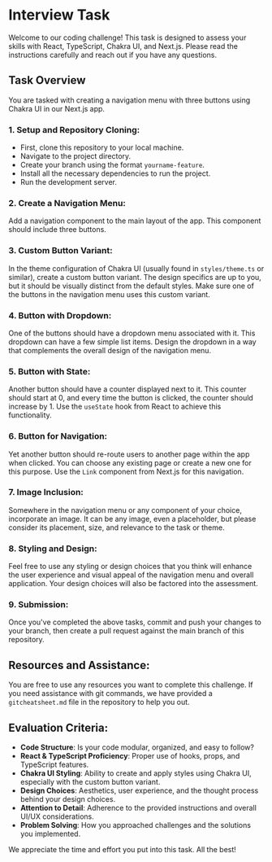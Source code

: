 # Interview Task

Welcome to our coding challenge! This task is designed to assess your skills with React, TypeScript, Chakra UI, and Next.js. Please read the instructions carefully and reach out if you have any questions.

## Task Overview

You are tasked with creating a navigation menu with three buttons using Chakra UI in our Next.js app.

### 1. Setup and Repository Cloning:

- First, clone this repository to your local machine.
- Navigate to the project directory.
- Create your branch using the format `yourname-feature`.
- Install all the necessary dependencies to run the project.
- Run the development server.

### 2. Create a Navigation Menu:

Add a navigation component to the main layout of the app. This component should include three buttons.

### 3. Custom Button Variant:

In the theme configuration of Chakra UI (usually found in `styles/theme.ts` or similar), create a custom button variant. The design specifics are up to you, but it should be visually distinct from the default styles. Make sure one of the buttons in the navigation menu uses this custom variant.

### 4. Button with Dropdown:

One of the buttons should have a dropdown menu associated with it. This dropdown can have a few simple list items. Design the dropdown in a way that complements the overall design of the navigation menu.

### 5. Button with State:

Another button should have a counter displayed next to it. This counter should start at 0, and every time the button is clicked, the counter should increase by 1. Use the `useState` hook from React to achieve this functionality.

### 6. Button for Navigation:

Yet another button should re-route users to another page within the app when clicked. You can choose any existing page or create a new one for this purpose. Use the `Link` component from Next.js for this navigation.

### 7. Image Inclusion:

Somewhere in the navigation menu or any component of your choice, incorporate an image. It can be any image, even a placeholder, but please consider its placement, size, and relevance to the task or theme.

### 8. Styling and Design:

Feel free to use any styling or design choices that you think will enhance the user experience and visual appeal of the navigation menu and overall application. Your design choices will also be factored into the assessment.

### 9. Submission:

Once you've completed the above tasks, commit and push your changes to your branch, then create a pull request against the main branch of this repository.

## Resources and Assistance:

You are free to use any resources you want to complete this challenge. If you need assistance with git commands, we have provided a `gitcheatsheet.md` file in the repository to help you out.

## Evaluation Criteria:

- **Code Structure**: Is your code modular, organized, and easy to follow?
- **React & TypeScript Proficiency**: Proper use of hooks, props, and TypeScript features.
- **Chakra UI Styling**: Ability to create and apply styles using Chakra UI, especially with the custom button variant.
- **Design Choices**: Aesthetics, user experience, and the thought process behind your design choices.
- **Attention to Detail**: Adherence to the provided instructions and overall UI/UX considerations.
- **Problem Solving**: How you approached challenges and the solutions you implemented.

We appreciate the time and effort you put into this task. All the best!
